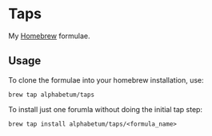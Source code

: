 # Taps

My [Homebrew](http://brew.sh) formulae.

## Usage

To clone the formulae into your homebrew installation, use:

    brew tap alphabetum/taps

To install just one forumla without doing the initial tap step:

    brew tap install alphabetum/taps/<formula_name>

